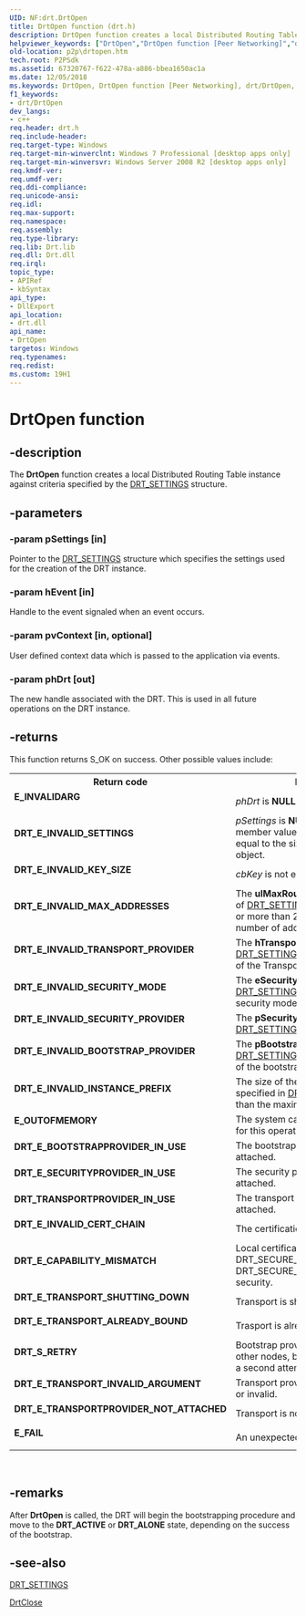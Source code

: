 ```yaml
---
UID: NF:drt.DrtOpen
title: DrtOpen function (drt.h)
description: DrtOpen function creates a local Distributed Routing Table instance against criteria specified by the DRT_SETTINGS structure.
helpviewer_keywords: ["DrtOpen","DrtOpen function [Peer Networking]","drt/DrtOpen","p2p.drtopen"]
old-location: p2p\drtopen.htm
tech.root: P2PSdk
ms.assetid: 67320767-f622-478a-a886-bbea1650ac1a
ms.date: 12/05/2018
ms.keywords: DrtOpen, DrtOpen function [Peer Networking], drt/DrtOpen, p2p.drtopen
f1_keywords:
- drt/DrtOpen
dev_langs:
- c++
req.header: drt.h
req.include-header: 
req.target-type: Windows
req.target-min-winverclnt: Windows 7 Professional [desktop apps only]
req.target-min-winversvr: Windows Server 2008 R2 [desktop apps only]
req.kmdf-ver: 
req.umdf-ver: 
req.ddi-compliance: 
req.unicode-ansi: 
req.idl: 
req.max-support: 
req.namespace: 
req.assembly: 
req.type-library: 
req.lib: Drt.lib
req.dll: Drt.dll
req.irql: 
topic_type:
- APIRef
- kbSyntax
api_type:
- DllExport
api_location:
- drt.dll
api_name:
- DrtOpen
targetos: Windows
req.typenames: 
req.redist: 
ms.custom: 19H1
---
```


# DrtOpen function


## -description


The <b>DrtOpen</b> function creates a local Distributed Routing Table instance against criteria specified by the <a href="https://docs.microsoft.com/windows/desktop/api/drt/ns-drt-drt_settings">DRT_SETTINGS</a> structure.


## -parameters




### -param pSettings [in]

Pointer to the <a href="https://docs.microsoft.com/windows/desktop/api/drt/ns-drt-drt_settings">DRT_SETTINGS</a> structure which specifies the settings used for the creation of the DRT instance.


### -param hEvent [in]

Handle to the event signaled when an event occurs.


### -param pvContext [in, optional]

User defined context data which is passed  to the application via  events.


### -param phDrt [out]

The new handle associated with the DRT. This is used in all future operations on the DRT instance.


## -returns



This function returns S_OK on success. Other possible values include:

<table>
<tr>
<th>Return code</th>
<th>Description</th>
</tr>
<tr>
<td width="40%">
<dl>
<dt><b>E_INVALIDARG</b></dt>
</dl>
</td>
<td width="60%">
<i>phDrt</i> is <b>NULL</b>.

</td>
</tr>
<tr>
<td width="40%">
<dl>
<dt><b>DRT_E_INVALID_SETTINGS</b></dt>
</dl>
</td>
<td width="60%">
<i>pSettings</i> is <b>NULL</b> or the <b>dwSize</b> member value of <a href="https://docs.microsoft.com/windows/desktop/api/drt/ns-drt-drt_settings">DRT_SETTINGS</a>  is not equal to the size of the <b>DRT_SETTINGS</b> object.

</td>
</tr>
<tr>
<td width="40%">
<dl>
<dt><b>DRT_E_INVALID_KEY_SIZE</b></dt>
</dl>
</td>
<td width="60%">
<i>cbKey</i> is not equal to 256 bits.

</td>
</tr>
<tr>
<td width="40%">
<dl>
<dt><b>DRT_E_INVALID_MAX_ADDRESSES</b></dt>
</dl>
</td>
<td width="60%">
The <b>ulMaxRoutingAddresses</b> member of <a href="https://docs.microsoft.com/windows/desktop/api/drt/ns-drt-drt_settings">DRT_SETTINGS</a> specifies less than 1 or more than 20 as the maximum number of addresses.

</td>
</tr>
<tr>
<td width="40%">
<dl>
<dt><b>DRT_E_INVALID_TRANSPORT_PROVIDER</b></dt>
</dl>
</td>
<td width="60%">
The <b>hTransport</b> member in <a href="https://docs.microsoft.com/windows/desktop/api/drt/ns-drt-drt_settings">DRT_SETTINGS</a> is <b>NULL</b> or some fields of the Transport are <b>NULL</b>

</td>
</tr>
<tr>
<td width="40%">
<dl>
<dt><b>DRT_E_INVALID_SECURITY_MODE</b></dt>
</dl>
</td>
<td width="60%">
The <b>eSecurityMode</b> member of <a href="https://docs.microsoft.com/windows/desktop/api/drt/ns-drt-drt_settings">DRT_SETTINGS</a> specifies  an invalid security mode.

</td>
</tr>
<tr>
<td width="40%">
<dl>
<dt><b>DRT_E_INVALID_SECURITY_PROVIDER</b></dt>
</dl>
</td>
<td width="60%">
The <b>pSecurityProvider</b> member of <a href="https://docs.microsoft.com/windows/desktop/api/drt/ns-drt-drt_settings">DRT_SETTINGS</a> is <b>NULL</b>.

</td>
</tr>
<tr>
<td width="40%">
<dl>
<dt><b>DRT_E_INVALID_BOOTSTRAP_PROVIDER</b></dt>
</dl>
</td>
<td width="60%">
The  <b>pBootstrapProvider</b> member of <a href="https://docs.microsoft.com/windows/desktop/api/drt/ns-drt-drt_settings">DRT_SETTINGS</a> is <b>NULL</b> or some fields of the bootstrap provider are <b>NULL</b>.

</td>
</tr>
<tr>
<td width="40%">
<dl>
<dt><b>DRT_E_INVALID_INSTANCE_PREFIX</b></dt>
</dl>
</td>
<td width="60%">
The size of the <b>pwzDrtInstancePrefix</b> specified in <a href="https://docs.microsoft.com/windows/desktop/api/drt/ns-drt-drt_settings">DRT_SETTINGS</a> is larger than the maximum prefix length (128).

</td>
</tr>
<tr>
<td width="40%">
<dl>
<dt><b>E_OUTOFMEMORY</b></dt>
</dl>
</td>
<td width="60%">
The system cannot allocate memory for this operation.

</td>
</tr>
<tr>
<td width="40%">
<dl>
<dt><b>DRT_E_BOOTSTRAPPROVIDER_IN_USE</b></dt>
</dl>
</td>
<td width="60%">
The bootstrap provider is already attached.

</td>
</tr>
<tr>
<td width="40%">
<dl>
<dt><b>DRT_E_SECURITYPROVIDER_IN_USE</b></dt>
</dl>
</td>
<td width="60%">
The security provider is already attached.

</td>
</tr>
<tr>
<td width="40%">
<dl>
<dt><b>DRT_TRANSPORTPROVIDER_IN_USE</b></dt>
</dl>
</td>
<td width="60%">
The transport provider is already attached.

</td>
</tr>
<tr>
<td width="40%">
<dl>
<dt><b>DRT_E_INVALID_CERT_CHAIN</b></dt>
</dl>
</td>
<td width="60%">
The certification chain is invalid.

</td>
</tr>
<tr>
<td width="40%">
<dl>
<dt><b>DRT_E_CAPABILITY_MISMATCH</b></dt>
</dl>
</td>
<td width="60%">
Local certificate cannot be <b>NULL</b> in DRT_SECURE_MEMBERSHIP and  DRT_SECURE_CONFIDENTIALPAYLOAD security.

</td>
</tr>
<tr>
<td width="40%">
<dl>
<dt><b>DRT_E_TRANSPORT_SHUTTING_DOWN</b></dt>
</dl>
</td>
<td width="60%">
Transport is shutting down.

</td>
</tr>
<tr>
<td width="40%">
<dl>
<dt><b>DRT_E_TRANSPORT_ALREADY_BOUND</b></dt>
</dl>
</td>
<td width="60%">
Trasport is already bound.

</td>
</tr>
<tr>
<td width="40%">
<dl>
<dt><b>DRT_S_RETRY</b></dt>
</dl>
</td>
<td width="60%">
Bootstrap provider failed to locate other nodes, but may be successful in a second attempt.

</td>
</tr>
<tr>
<td width="40%">
<dl>
<dt><b>DRT_E_TRANSPORT_INVALID_ARGUMENT</b></dt>
</dl>
</td>
<td width="60%">
Transport provider parameter is <b>NULL</b> or invalid.

</td>
</tr>
<tr>
<td width="40%">
<dl>
<dt><b>DRT_E_TRANSPORTPROVIDER_NOT_ATTACHED</b></dt>
</dl>
</td>
<td width="60%">
Transport is not attached.

</td>
</tr>
<tr>
<td width="40%">
<dl>
<dt><b>E_FAIL</b></dt>
</dl>
</td>
<td width="60%">
An unexpected fatal error occurred.

</td>
</tr>
</table>
 




## -remarks



 After <b>DrtOpen</b> is called, the DRT will begin the bootstrapping procedure and move to the <b>DRT_ACTIVE</b> or <b>DRT_ALONE</b> state, depending on the success of the bootstrap. 




## -see-also




<a href="https://docs.microsoft.com/windows/desktop/api/drt/ns-drt-drt_settings">DRT_SETTINGS</a>



<a href="https://docs.microsoft.com/windows/desktop/api/drt/nf-drt-drtclose">DrtClose</a>
 

 

